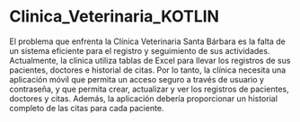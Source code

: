 # Clinica_Veterinaria_KOTLIN
El problema que enfrenta la Clínica Veterinaria Santa Bárbara es la falta de un sistema eficiente para el registro y seguimiento de sus actividades. Actualmente, la clínica utiliza tablas de Excel para llevar los registros de sus pacientes, doctores e historial de citas. 
Por lo tanto, la clínica necesita una aplicación móvil que permita un acceso seguro a través de usuario y contraseña, y que permita crear, actualizar y ver los registros de pacientes, doctores y citas. Además, la aplicación debería proporcionar un historial completo de las citas para cada paciente. 
